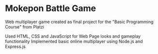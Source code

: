 # Mokepon Battle Game
Web multiplayer game created as final project for the "Basic Programming Course" from Platzi

Used HTML, CSS and JavaScript for Web Page looks and gameplay functionality
Implemented basic online multiplayer using Node.js and Express.js

